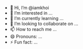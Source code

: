 - 👋 Hi, I’m @iamkhoi
- 👀 I’m interested in ...
- 🌱 I’m currently learning ...
- 💞️ I’m looking to collaborate on ...
- 📫 How to reach me ...
- 😄 Pronouns: ...
- ⚡ Fun fact: ...

<!---
iamkhoi/iamkhoi is a ✨ special ✨ repository because its `README.md` (this file) appears on your GitHub profile.
You can click the Preview link to take a look at your changes.
--->
